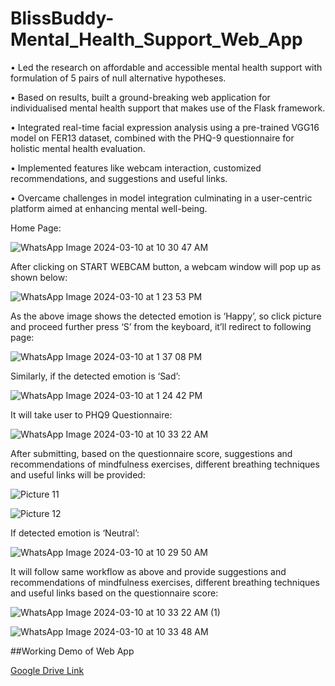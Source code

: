 # BlissBuddy-Mental_Health_Support_Web_App

•	Led the research on affordable and accessible mental health support with formulation of 5 pairs of null alternative hypotheses.

•	Based on results, built a ground-breaking web application for individualised mental health support that makes use of the Flask framework.

•	Integrated real-time facial expression analysis using a pre-trained VGG16 model on FER13 dataset, combined with the PHQ-9 questionnaire for holistic mental health evaluation.

•	Implemented features like webcam interaction, customized recommendations, and suggestions and useful links.

•	Overcame challenges in model integration culminating in a user-centric platform aimed at enhancing mental well-being.




Home Page:

 
![WhatsApp Image 2024-03-10 at 10 30 47 AM](https://github.com/bhavesh-pashte/BlissBuddy-Mental_Health_Support_Web_App/assets/95355473/ac4d0353-0eea-4ce1-8e48-ec831b07c12b)



After clicking on START WEBCAM button, a webcam window will pop up as shown below:

![WhatsApp Image 2024-03-10 at 1 23 53 PM](https://github.com/bhavesh-pashte/BlissBuddy-Mental_Health_Support_Web_App/assets/95355473/d90da318-cbb1-41bd-925f-c1c8cf687d73)


As the above image shows the detected emotion is ‘Happy’, so click picture and proceed further press ‘S’ from the keyboard, it’ll redirect to following page:
 
![WhatsApp Image 2024-03-10 at 1 37 08 PM](https://github.com/bhavesh-pashte/BlissBuddy-Mental_Health_Support_Web_App/assets/95355473/7364bf5c-bfd3-44db-a028-89c7e3999099)



Similarly, if the detected emotion is ‘Sad’:

 ![WhatsApp Image 2024-03-10 at 1 24 42 PM](https://github.com/bhavesh-pashte/BlissBuddy-Mental_Health_Support_Web_App/assets/95355473/a9942ceb-aa3c-4184-b8af-5e2072666453)



It will take user to PHQ9 Questionnaire:

 ![WhatsApp Image 2024-03-10 at 10 33 22 AM](https://github.com/bhavesh-pashte/BlissBuddy-Mental_Health_Support_Web_App/assets/95355473/a4880fe8-7ff0-4938-a17d-7f6d8c8176ce)



After submitting, based on the questionnaire score, suggestions and recommendations of mindfulness exercises, different breathing techniques and useful links will be provided:

 ![Picture 11](https://github.com/bhavesh-pashte/BlissBuddy-Mental_Health_Support_Web_App/assets/95355473/26f24a54-7cbe-4bed-81b3-f270db249d8e)
 

![Picture 12](https://github.com/bhavesh-pashte/BlissBuddy-Mental_Health_Support_Web_App/assets/95355473/529f28b1-25fe-4dd7-acd5-1aa3dbf89a8b)




If detected emotion is ‘Neutral’:

 ![WhatsApp Image 2024-03-10 at 10 29 50 AM](https://github.com/bhavesh-pashte/BlissBuddy-Mental_Health_Support_Web_App/assets/95355473/80517b39-c770-412f-ac46-f162c805b291)


It will follow same workflow as above and provide suggestions and recommendations of mindfulness exercises, different breathing techniques and useful links based on the questionnaire score:

 
![WhatsApp Image 2024-03-10 at 10 33 22 AM (1)](https://github.com/bhavesh-pashte/BlissBuddy-Mental_Health_Support_Web_App/assets/95355473/0aedddbf-b720-4894-83d1-ae1c2026bf93)


![WhatsApp Image 2024-03-10 at 10 33 48 AM](https://github.com/bhavesh-pashte/BlissBuddy-Mental_Health_Support_Web_App/assets/95355473/b87b9c5d-2044-471e-b1a7-34566208803b)

 


##Working Demo of Web App

[Google Drive Link](https://drive.google.com/file/d/1B343B4--Vj0siix8Xa5IjIfcaVC08DMh/view?usp=sharing)
